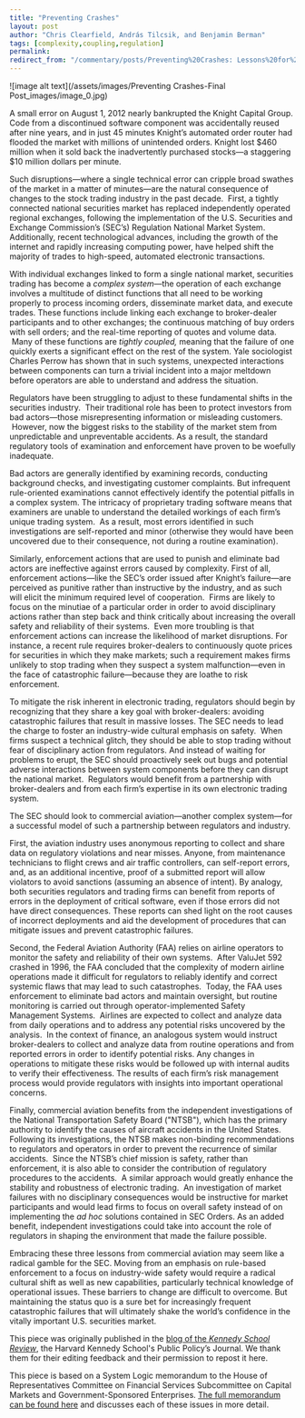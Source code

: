 ```yaml
---
title: "Preventing Crashes"
layout: post
author: "Chris Clearfield, András Tilcsik, and Benjamin Berman" 
tags: [complexity,coupling,regulation] 
permalink: 
redirect_from: "/commentary/posts/Preventing%20Crashes: Lessons%20for%20the%20SEC%20from%20the%20Airline%20Industry1Ycg/"
---
```


![image alt text](/assets/images/Preventing Crashes-Final Post_images/image_0.jpg)

A small error on August 1, 2012 nearly bankrupted the Knight Capital Group. Code from a discontinued software component was accidentally reused after nine years, and in just 45 minutes Knight’s automated order router had flooded the market with millions of unintended orders. Knight lost $460 million when it sold back the inadvertently purchased stocks—a staggering $10 million dollars per minute.

Such disruptions—where a single technical error can cripple broad swathes of the market in a matter of minutes—are the natural consequence of changes to the stock trading industry in the past decade.  First, a tightly connected national securities market has replaced independently operated regional exchanges, following the implementation of the U.S. Securities and Exchange Commission’s (SEC’s) Regulation National Market System. Additionally, recent technological advances, including the growth of the internet and rapidly increasing computing power, have helped shift the majority of trades to high-speed, automated electronic transactions.

With individual exchanges linked to form a single national market, securities trading has become a *complex system*—the operation of each exchange involves a multitude of distinct functions that all need to be working properly to process incoming orders, disseminate market data, and execute trades. These functions include linking each exchange to broker-dealer participants and to other exchanges; the continuous matching of buy orders with sell orders; and the real-time reporting of quotes and volume data.  Many of these functions are *tightly coupled,* meaning that the failure of one quickly exerts a significant effect on the rest of the system. Yale sociologist Charles Perrow has shown that in such systems, unexpected interactions between components can turn a trivial incident into a major meltdown before operators are able to understand and address the situation.

Regulators have been struggling to adjust to these fundamental shifts in the securities industry.  Their traditional role has been to protect investors from bad actors—those misrepresenting information or misleading customers.  However, now the biggest risks to the stability of the market stem from unpredictable and unpreventable accidents. As a result, the standard regulatory tools of examination and enforcement have proven to be woefully inadequate. 

Bad actors are generally identified by examining records, conducting background checks, and investigating customer complaints. But infrequent rule-oriented examinations cannot effectively identify the potential pitfalls in a complex system. The intricacy of proprietary trading software means that examiners are unable to understand the detailed workings of each firm’s unique trading system.  As a result, most errors identified in such investigations are self-reported and minor (otherwise they would have been uncovered due to their consequence, not during a routine examination).    

Similarly, enforcement actions that are used to punish and eliminate bad actors are ineffective against errors caused by complexity. First of all, enforcement actions—like the SEC’s order issued after Knight’s failure—are perceived as punitive rather than instructive by the industry, and as such will elicit the minimum required level of cooperation.  Firms are likely to focus on the minutiae of a particular order in order to avoid disciplinary actions rather than step back and think critically about increasing the overall safety and reliability of their systems.  Even more troubling is that enforcement actions can increase the likelihood of market disruptions. For instance, a recent rule requires broker-dealers to continuously quote prices for securities in which they make markets; such a requirement makes firms unlikely to stop trading when they suspect a system malfunction—even in the face of catastrophic failure—because they are loathe to risk enforcement.

To mitigate the risk inherent in electronic trading, regulators should begin by recognizing that they share a key goal with broker-dealers: avoiding catastrophic failures that result in massive losses. The SEC needs to lead the charge to foster an industry-wide cultural emphasis on safety.  When firms suspect a technical glitch, they should be able to stop trading without fear of disciplinary action from regulators. And instead of waiting for problems to erupt, the SEC should proactively seek out bugs and potential adverse interactions between system components before they can disrupt the national market.  Regulators would benefit from a partnership with broker-dealers and from each firm’s expertise in its own electronic trading system. 

The SEC should look to commercial aviation—another complex system—for a successful model of such a partnership between regulators and industry.  

First, the aviation industry uses anonymous reporting to collect and share data on regulatory violations and near misses. Anyone, from maintenance technicians to flight crews and air traffic controllers, can self-report errors, and, as an additional incentive, proof of a submitted report will allow violators to avoid sanctions (assuming an absence of intent). By analogy, both securities regulators and trading firms can benefit from reports of errors in the deployment of critical software, even if those errors did not have direct consequences. These reports can shed light on the root causes of incorrect deployments and aid the development of procedures that can mitigate issues and prevent catastrophic failures.

Second, the Federal Aviation Authority (FAA) relies on airline operators to monitor the safety and reliability of their own systems.  After ValuJet 592 crashed in 1996, the FAA concluded that the complexity of modern airline operations made it difficult for regulators to reliably identify and correct systemic flaws that may lead to such catastrophes.  Today, the FAA uses enforcement to eliminate bad actors and maintain oversight, but routine monitoring is carried out through operator-implemented Safety Management Systems.  Airlines are expected to collect and analyze data from daily operations and to address any potential risks uncovered by the analysis.  In the context of finance, an analogous system would instruct broker-dealers to collect and analyze data from routine operations and from reported errors in order to identify potential risks. Any changes in operations to mitigate these risks would be followed up with internal audits to verify their effectiveness. The results of each firm’s risk management process would provide regulators with insights into important operational concerns.

Finally, commercial aviation benefits from the independent investigations of the National Transportation Safety Board ("NTSB"), which has the primary authority to identify the causes of aircraft accidents in the United States. Following its investigations, the NTSB makes non-binding recommendations to regulators and operators in order to prevent the recurrence of similar accidents.  Since the NTSB’s chief mission is safety, rather than enforcement, it is also able to consider the contribution of regulatory procedures to the accidents.  A similar approach would greatly enhance the stability and robustness of electronic trading.  An investigation of market failures with no disciplinary consequences would be instructive for market participants and would lead firms to focus on overall safety instead of on implementing the *ad hoc* solutions contained in SEC Orders. As an added benefit, independent investigations could take into account the role of regulators in shaping the environment that made the failure possible. 

Embracing these three lessons from commercial aviation may seem like a radical gamble for the SEC. Moving from an emphasis on rule-based enforcement to a focus on industry-wide safety would require a radical cultural shift as well as new capabilities, particularly technical knowledge of operational issues. These barriers to change are difficult to overcome. But maintaining the status quo is a sure bet for increasingly frequent catastrophic failures that will ultimately shake the world’s confidence in the vitally important U.S. securities market.

This piece was originally published in the [blog of the ](http://harvardkennedyschoolreview.com/?p=1623)*[Kennedy School Review](http://harvardkennedyschoolreview.com/?p=1623)*, the Harvard Kennedy School's Public Policy’s Journal. We thank them for their editing feedback and their permission to repost it here. 

This piece is based on a System Logic memorandum to the House of Representatives Committee on Financial Services Subcommittee on Capital Markets and Government-Sponsored Enterprises. [The full memorandum can be found here](https://s3.amazonaws.com/content.system-logic.com/System+Logic+Memo+to+House+Financial+Services+Subcommittee+on+Capital+Markets.pdf) and discusses each of these issues in more detail.

